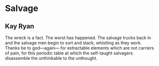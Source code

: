# Salvage
## Kay Ryan
The wreck
is a fact.
The worst
has happened.
The salvage trucks
back in and
the salvage men
begin to sort
and stack,
whistling as
they work.
Thanks be
to god—again—
for extractable elements
which are not
carriers of pain,
for this periodic
table at which
the self-taught
salvagers disassemble
the unthinkable
to the unthought.